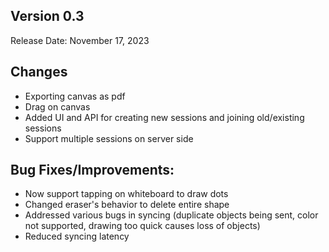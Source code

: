 ## **Version 0.3**

Release Date: November 17, 2023

## Changes

- Exporting canvas as pdf
- Drag on canvas
- Added UI and API for creating new sessions and joining old/existing sessions
- Support multiple sessions on server side

## Bug Fixes/Improvements:

- Now support tapping on whiteboard to draw dots
- Changed eraser's behavior to delete entire shape
- Addressed various bugs in syncing (duplicate objects being sent, color not supported, drawing too quick causes loss of objects)
- Reduced syncing latency
